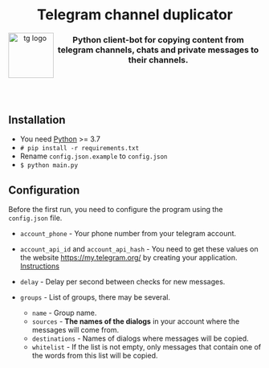 <div align="center">
<h1>Telegram channel duplicator</h1>
<img
  height="90"
  width="90"
  alt="tg logo"
  src="https://telegram.org/img/t_logo.svg?1"
  align="left"
/>
<h3>Python client-bot for copying content from telegram channels, chats and private messages to their channels.</h3>
</div>
<br/>
<br/>
<br/>

## Installation

* You need [Python](https://www.python.org/) >= 3.7
* `# pip install -r requirements.txt`
* Rename `config.json.example` to `config.json`
* `$ python main.py`

## Configuration

Before the first run, you need to configure the program using the `config.json` file.

* `account_phone` - Your phone number from your telegram account.<br/>

* `account_api_id` and `account_api_hash` - You need to get these values on the website https://my.telegram.org/ by creating your application. [Instructions](https://core.telegram.org/api/obtaining_api_id)<br/>
* `delay` - Delay per second between checks for new messages.
* `groups` - List of groups, there may be several.
  * `name` - Group name.
  * `sources` - **The names of the dialogs** in your account where the messages will come from.
  * `destinations` - Names of dialogs where messages will be copied.
  * `whitelist` - If the list is not empty, only messages that contain one of the words from this list will be copied.
